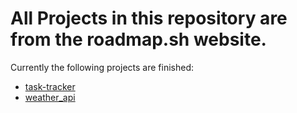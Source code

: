 # All Projects in this repository are from the roadmap.sh website.

Currently the following projects are finished:
  - [task-tracker](https://roadmap.sh/projects/task-tracker)
  - [weather_api](https://roadmap.sh/projects/weather-api-wrapper-service)

